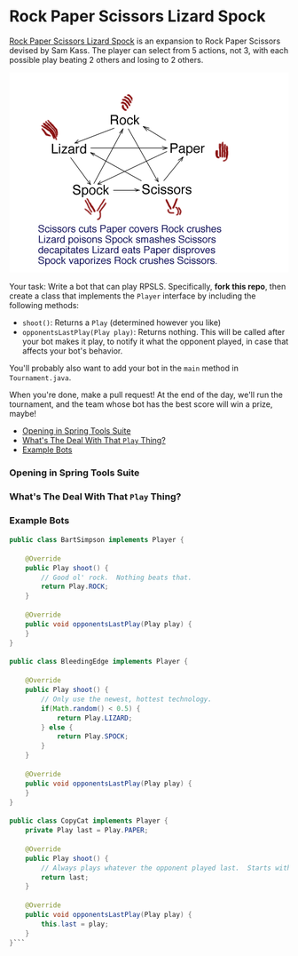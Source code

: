 # Rock Paper Scissors Lizard Spock

[Rock Paper Scissors Lizard Spock](http://www.samkass.com/theories/RPSSL.html) is an expansion to Rock Paper Scissors devised by Sam Kass.  The player can select from 5 actions, not 3, with each possible play beating 2 others and losing to 2 others.

![RPSLS diagram](RPSLS.gif)

Your task: Write a bot that can play RPSLS.  Specifically, **fork this repo**, then create a class that implements the `Player` interface by including the following methods:
* `shoot()`: Returns a `Play` (determined however you like)
* `opponentsLastPlay(Play play)`: Returns nothing.  This will be called after your bot makes it play, to notify it what the opponent played, in case that affects your bot's behavior.

You'll probably also want to add your bot in the `main` method in `Tournament.java`.

When you're done, make a pull request!  At the end of the day, we'll run the tournament, and the team whose bot has the best score will win a prize, maybe!

* [Opening in Spring Tools Suite](#opening-in-spring-tools-suite)
* [What's The Deal With That `Play` Thing?]()
* [Example Bots](#example-bots)

### Opening in Spring Tools Suite

### What's The Deal With That `Play` Thing?

### Example Bots

```java
public class BartSimpson implements Player {

	@Override
	public Play shoot() {
		// Good ol' rock.  Nothing beats that.
		return Play.ROCK;
	}

	@Override
	public void opponentsLastPlay(Play play) {
	}
}

public class BleedingEdge implements Player {

	@Override
	public Play shoot() {
		// Only use the newest, hottest technology.
		if(Math.random() < 0.5) {
			return Play.LIZARD;
		} else {
			return Play.SPOCK;
		}
	}

	@Override
	public void opponentsLastPlay(Play play) {
	}
}

public class CopyCat implements Player {
	private Play last = Play.PAPER; 

	@Override
	public Play shoot() {
		// Always plays whatever the opponent played last.  Starts with paper to beat Bart.
		return last;
	}

	@Override
	public void opponentsLastPlay(Play play) {
		this.last = play;
	}
}```